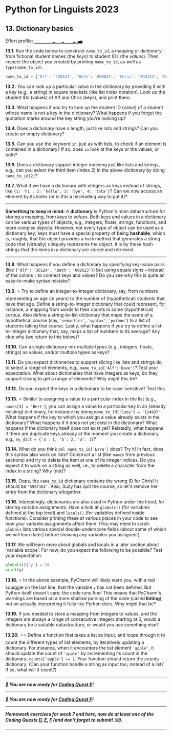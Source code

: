 # Python for Linguists 2023

## 13. Dictionary basics

Effort profile: `▁▁▁▁▁▁▁▁▂▁▁▁▂▁▁▁▁▂▁▄▅` 


**13.1.** Run the code below to construct `name_to_id`, a mapping or _dictionary_ from fictional student names (the _keys_) to student IDs (the _values_). Then inspect the object you created by printing `name_to_id`, as well as `type(name_to_id)`.

```python
name_to_id = {'Alf': '136124', 'Beth': '008623', 'Chris': '014212', 'Dave': '9123785', 'Esra': '978123'}
```


**13.2.** You can look up a particular value in the dictionary by providing it with a key (e.g., a string) in square brackets (like list index notation). Look up the student IDs (values) of Alf and Chris (keys), and print them.

**13.3.** What happens if you try to look up the student ID (value) of a student whose name is not a key in the dictionary? What happens if you forget the quotation marks around the key string you're looking up?

**13.4.** Does a dictionary have a length, just like lists and strings? Can you create an empty dictionary?

**13.5.** Can you use the keyword `in`, just as with lists, to check if an element is contained in a dictionary? If so, does `in` look at the keys or the values, or both?

**13.6.** Does a dictionary support integer indexing just like lists and strings, e.g., can you select the third item (index 2) in the above dictionary by doing `name_to_id[2]`?

**13.7.** What if we have a dictionary with integers as keys instead of strings, like `{1: 'hi', 2: 'hello', 3: 'bye', 4: 'tata'}`? Can we now access an element by its index (or is this a misleading way to put it)?

- - - - - -
**Something to keep in mind:** A **dictionary** is Python's main datastructure for storing a mapping, from _keys_ to _values_. Both keys and values in a dictionary can be various types of objects, e.g., integers, floats, strings, functions, and more complex objects. However, not every type of object can be used as a dictionary key; keys must have a special property of being **hashable**, which is, roughly, that the object provides a `hash` method that generates a string code that (virtually) uniquely represents the object. It is by these hash strings that the items in a dictionary are stored and retrieved.
- - - - -

**13.8.** What happens if you define a dictionary by specifying key-value pairs (like `{'Alf': '36124', 'Beth': '008623'}`) but using equals signs `=` instead of the colons `:` to connect keys and values? Do you see why this is quite an easy-to-make syntax mistake?

**13.9.** ⭐ Try to define an integer-to-integer dictionary, say, from numbers representing an age (in years) to the number of (hypothetical) students that have that age. Define a string-to-integer dictionary that could represent, for instance, a mapping from words to their counts in some (hypothetical) corpus. Also define a string-to-list dictionary that maps the name of a hypothetical course (say, `'semantics'`, `'syntax'`, `'python'`) to a list of students taking that course. Lastly, what happens if you try to define a list-to-integer dictionary that, say, maps a list of numbers to its average? Any clue why (we return to this below)?

**13.10.** Can a single dictionary mix multiple types (e.g., integers, floats, strings) as values, and/or multiple types as keys?

**13.11.** Do you expect dictionaries to support slicing like lists and strings do, to select a range of elements, e.g., `name_to_id['Alf':'Dave']`? Test your expectation. What about dictionaries that have integers as keys, do they support slicing to get a range of elements? Why might this be?

**13.12.** Do you expect the keys in a dictionary to be case-sensitive? Test this.


**13.13.** ⭐ Similar to assigning a value to a particular index in the list (e.g., `names[3] = 'Bert'`), you can assign a value to a particular key in an (already existing) dictionary, for instance by doing `name_to_id['Suzy'] = '124987'`. What happens if the key to which you assign a value already exists in the dictionary? What happens if it does not yet exist in the dictionary? What happens if the dictionary itself does not exist yet? Relatedly, what happens if there are duplicate keys already at the moment you create a dictionary, e.g., `my_dict = {'a': 1, 'b': 2, 'a': 3}`?

**13.14.** What do you think `del name_to_id['Esra']` does? Try it! In fact, does this syntax also work on lists? Construct a list (like `names` from previous sections) and try to delete the item at one of its integer indices. Do you expect it to work on a string as well, i.e., to delete a character from the index in a string? Why (not)?

**13.15.** Oops, the `name_to_id` dictionary contains the wrong ID for Chris! It should be `'5987162'`. Also, Suzy has quit the course, so let's remove her entry from the dictionary altogether.


**13.16.** Interestingly, dictionaries are also used in Python under the hood, for storing variable assignments. Have a look at `globals()` (for variables defined at the top level) and `locals()` (for variables defined inside functions). Consider printing these at various places in your code to see how your variable assignments affect them. (You may need to scroll: `globals` lists various special double-underscore fields (about some of which we will learn later) before showing any variables you assigned.) 

**13.17.** We will learn more about globals and locals in a later section about 'variable scope'. For now, do you expect the following to be possible? Test your expectation.

```python
globals()['y'] = 10
print(y)
```


**13.18.** ⭐ In the above example, PyCharm will likely warn you, with a red squiggle on the last line, that the variable `y` has not been defined. But Python itself doesn't care; the code runs fine! This means that PyCharm's warnings are based on a more shallow parsing of the code (called **linting**), not on actually interpreting it fully like Python does. Why might that be?



**13.19.** If you needed to store a mapping from integers to values, and the integers are always a range of consecutive integers starting at 0, would a dictionary be a suitable datastructure, or would you use something else?


**13.20.** ⭐⭐ Define a function that takes a list as input, and loops through it to count the different types of list elements, by iteratively updating a dictionary. For instance, when it encounters the list element `'apple'`, it should update the count of `'apple'` by incrementing its count in the dictionary: `counts['apple'] += 1`. Your function should return the counts dictionary. (Can your function handle a string as input too, instead of a list? If so, what will it count?)





-----

**_🦭 You are now ready for [Coding Quest E](../quests/E_question_classification.md)!_**

-----

**_🐙 You are now ready for [Coding Quest F](../quests/F_feature_structures.md)!_**

-------

**_Homework exercises for week 7 end here, now do at least one of the Coding Quests [D](../quests/D_trees.md), [E](../quests/E_question_classification.md), [F](../quests/F_feature_structures.md) (and don't forget to submit! ✉️)._**

-------

